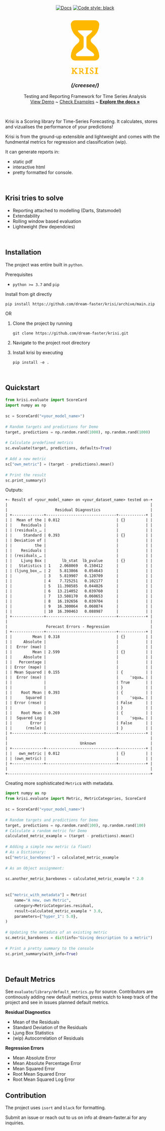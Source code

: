 

<p align="center">
  <a href="https://img.shields.io/github/actions/workflow/status/dream-faster/krisi/sphinx.yml"><img alt="Docs" src="https://img.shields.io/github/actions/workflow/status/dream-faster/krisi/sphinx.yml?logo=readthedocs"></a>
  <a href="https://github.com/psf/black"><img alt="Code style: black" src="https://img.shields.io/badge/code%20style-black-000000.svg"></a>
</p>


<!-- PROJECT LOGO -->
<br />
<div align="center">
  <a href="https://dream-faster.github.io/krisi/">
    <img src="docs/logo.svg" alt="Logo" width="90" >
  </a>

<h3 align="center"> <i>(/creesee/)</i></h3>
  <p align="center">
    Testing and Reporting Framework for Time Series Analysis
    <br />
    <a href="https://github.com/dream-faster/krisi">View Demo</a>  ~
    <a href="https://github.com/dream-faster/krisi/tree/main/src/krisi/examples">Check Examples</a> ~
    <a href="https://dream-faster.github.io/krisi/"><strong>Explore the docs »</strong></a>
  </p>
</div>
<br />

Krisi is a Scoring library for Time-Series Forecasting. It calculates, stores and vizualises the performance of your predictions!

Krisi is from the ground-up extensible and lightweight and comes with the fundmental metrics for regression and classification (wip).

It can generate reports in:
- static pdf
- interactive html 
- pretty formatted for console.
  
<br/>

## Krisi tries to solve

- Reporting attached to modelling (Darts, Statsmodel)
- Extendability
- Rolling window based evaluation
- Lightweight (few dependcies)

<br/>

## Installation


The project was entire built in ``python``. 

Prerequisites

* ``python >= 3.7`` and ``pip``


Install from git directly

```
pip install https://github.com/dream-faster/krisi/archive/main.zip 
```

OR

1. Clone the project by running
    ```
    git clone https://github.com/dream-faster/krisi.git
    ```

2. Navigate to the project root directory

3. Install krisi by executing 
    ```
    pip install -e .
    ```
<br/>

## Quickstart

```python
from krisi.evaluate import ScoreCard
import numpy as np

sc = ScoreCard("<your_model_name>")

# Random targets and predictions for Demo
target, predictions = np.random.rand(1000), np.random.rand(1000)

# Calculate predefined metrics
sc.evaluate(target, predictions, defaults=True)

# Add a new metric
sc["own_metric"] = (target - predictions).mean()

# Print the result
sc.print_summary()
```
Outputs:
```
+- Result of <your_model_name> on <your_dataset_name> tested on-+
|                                                               |
|                     Residual Diagnostics                      |
| +--------------+-------------------------------+------------+ |
| |  Mean of the | 0.012                         | {}         | |
| |    Residuals |                               |            | |
| | (residuals_… |                               |            | |
| |     Standard | 0.393                         | {}         | |
| | Deviation of |                               |            | |
| |          the |                               |            | |
| |    Residuals |                               |            | |
| | (residuals_… |                               |            | |
| |    Ljung Box |       lb_stat  lb_pvalue      | {}         | |
| |   Statistics | 1    2.068069   0.150412      |            | |
| | (ljung_box_… | 2    5.813866   0.054643      |            | |
| |              | 3    5.819907   0.120709      |            | |
| |              | 4    7.725251   0.102177      |            | |
| |              | 5   11.398585   0.044026      |            | |
| |              | 6   13.214052   0.039760      |            | |
| |              | 7   13.508170   0.060653      |            | |
| |              | 8   16.192656   0.039704      |            | |
| |              | 9   16.300064   0.060874      |            | |
| |              | 10  16.390463   0.088987      |            | |
| +--------------+-------------------------------+------------+ |
|                                                               |
|                 Forecast Errors - Regression                  |
| +--------------+-------------------------------+------------+ |
| |         Mean | 0.318                         | {}         | |
| |     Absolute |                               |            | |
| |  Error (mae) |                               |            | |
| |         Mean | 2.599                         | {}         | |
| |     Absolute |                               |            | |
| |   Percentage |                               |            | |
| | Error (mape) |                               |            | |
| | Mean Squared | 0.155                         | {          | |
| |  Error (mse) |                               |     'squa… | |
| |              |                               | True       | |
| |              |                               | }          | |
| |    Root Mean | 0.393                         | {          | |
| |      Squared |                               |     'squa… | |
| | Error (rmse) |                               | False      | |
| |              |                               | }          | |
| |    Root Mean | 0.269                         | {          | |
| |  Squared Log |                               |     'squa… | |
| |        Error |                               | False      | |
| |      (rmsle) |                               | }          | |
| +--------------+-------------------------------+------------+ |
|                                                               |
|                                Unknown                        |
| +--------------+-------------------------------+------------+ |
| |   own_metric | 0.012                         | {}         | |
| | (own_metric) |                               |            | |
| +--------------+-------------------------------+------------+ |
|                                                               |
+---------------------------------------------------------------+
```

Creating more sophisticated ``Metric``s with metadata. 
```python
import numpy as np
from krisi.evaluate import Metric, MetricCategories, ScoreCard

sc = ScoreCard("<your_model_name>")

# Random targets and predictions for Demo
target, predictions = np.random.rand(100), np.random.rand(100)
# Calculate a random metric for Demo
calculated_metric_example = (target - predictions).mean()

# Adding a simple new metric (a float)
# As a Dictionary:
sc["metric_barebones"] = calculated_metric_example

# As an Object assignment:

sc.another_metric_barebones = calculated_metric_example * 2.0


sc["metric_with_metadata"] = Metric(
    name="A new, own Metric",
    category=MetricCategories.residual,
    result=calculated_metric_example * 3.0,
    parameters={"hyper_1": 5.0},
)

# Updating the metadata of an existing metric
sc.metric_barebones = dict(info="Giving description to a metric")

# Print a pretty summary to the console
sc.print_summary(with_info=True)
```



<br/>


## Default Metrics

See ``evaluate/library/default_metrics.py`` for source.
Contributors are continously adding new default metrics, press watch to keep track of the project and see in issues planned default metrics.

<b> Residual Diagnostics </b>
- Mean of the Residuals
- Standard Deviation of the Residuals
- Ljung Box Statistics
- (wip) Autocorrelation of Residuals


<b> Regression Errors</b>
- Mean Absolute Error
- Mean Absolute Percentage Error
- Mean Squared Error
- Root Mean Squared Error
- Root Mean Squared Log Error





## Contribution


The project uses ``isort`` and ``black`` for formatting.

Submit an issue or reach out to us on info at dream-faster.ai for any inquiries.

